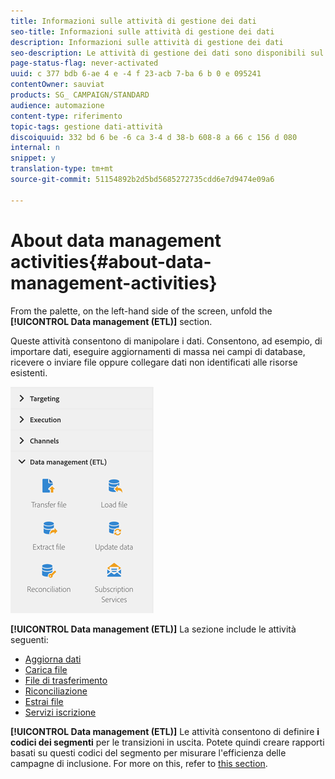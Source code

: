 ```yaml
---
title: Informazioni sulle attività di gestione dei dati
seo-title: Informazioni sulle attività di gestione dei dati
description: Informazioni sulle attività di gestione dei dati
seo-description: Le attività di gestione dei dati sono disponibili sul lato sinistro della schermata.
page-status-flag: never-activated
uuid: c 377 bdb 6-ae 4 e -4 f 23-acb 7-ba 6 b 0 e 095241
contentOwner: sauviat
products: SG_ CAMPAIGN/STANDARD
audience: automazione
content-type: riferimento
topic-tags: gestione dati-attività
discoiquuid: 332 bd 6 be -6 ca 3-4 d 38-b 608-8 a 66 c 156 d 080
internal: n
snippet: y
translation-type: tm+mt
source-git-commit: 51154892b2d5bd5685272735cdd6e7d9474e09a6

---
```



# About data management activities{#about-data-management-activities}

From the palette, on the left-hand side of the screen, unfold the **[!UICONTROL Data management (ETL)]** section.

Queste attività consentono di manipolare i dati. Consentono, ad esempio, di importare dati, eseguire aggiornamenti di massa nei campi di database, ricevere o inviare file oppure collegare dati non identificati alle risorse esistenti.

![](assets/wkf_etl_activities.png)

**[!UICONTROL Data management (ETL)]** La sezione include le attività seguenti:

* [Aggiorna dati](../../automating/using/update-data.md)
* [Carica file](../../automating/using/load-file.md)
* [File di trasferimento](../../automating/using/transfer-file.md)
* [Riconciliazione](../../automating/using/reconciliation.md)
* [Estrai file](../../automating/using/extract-file.md)
* [Servizi iscrizione](../../automating/using/subscription-services.md)

**[!UICONTROL Data management (ETL)]** Le attività consentono di definire **i codici dei segmenti** per le transizioni in uscita. Potete quindi creare rapporti basati su questi codici del segmento per misurare l'efficienza delle campagne di inclusione. For more on this, refer to [this section](../../reporting/using/creating-a-report-workflow-segment.md).
